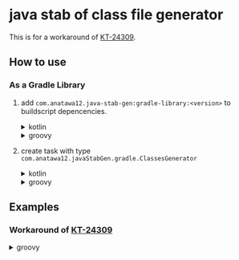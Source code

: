 # java stab of class file generator

This is for a workaround of [KT-24309].

## How to use

### As a Gradle Library

1. add ``com.anatawa12.java-stab-gen:gradle-library:<version>`` to buildscript depencencies.
   <details>
      <summary>kotlin</summary>
       ```groovy
       buildscript {
           repositories {
               mavenCentral()
           }
           dependencies {
               classpath("com.anatawa12.java-stab-gen:gradle-library:$version")
           }
       }
       ```
   </details>
   <details>
      <summary>groovy</summary>
       ```groovy
       buildscript {
           repositories {
               mavenCentral()
           }
           dependencies {
               classpath "com.anatawa12.java-stab-gen:gradle-library:$version"
           }
       }
       ```
   </details>
2. create task with type `com.anatawa12.javaStabGen.gradle.ClassesGenerator`
   <details>
      <summary>kotlin</summary>

      ```kotlin
      import com.anatawa12.javaStabGen.gradle.GenerateJavaStab

      val generateJavaStab by tasks.creating(GenerateJavaStab::class) {
          generatedDir = file("$buildDir/generated/stab")
          classpath = classpath_you_want_to_generate_stab_for
      }
      ```

   </details>
   <details>
      <summary>groovy</summary>

      ```groovy
      import com.anatawa12.javaStabGen.gradle.GenerateJavaStab
      task generateJavaStab(type: GenerateJavaStab) {
          generatedDir = file("$buildDir/generated/stab")
          classpath = classpath_you_want_to_generate_stab_for
      }
      ```

   </details>

## Examples

### Workaround of [KT-24309]

<details>
<summary>groovy</summary>

```groovy
import com.anatawa12.javaStabGen.gradle.GenerateJavaStab

def theLibraryDependsThisProject = TODO

// generate stab for $theLibraryDependsThisProject
// into "$buildDir/generated/stab"
task generateJavaStab(type: GenerateJavaStab) {
   generatedDir = file("$buildDir/generated/stab")
   classpath = files(theLibraryDependsThisProject)
}
compileKotlin {
   dependsOn(generateJavaStab)
   // add and include generateJavaStab.generatedDir as java source code
   source(generateJavaStab.generatedDir)
   include("**/*.java")
}
```

</details>

[KT-24309]: https://youtrack.jetbrains.com/issue/KT-24309

